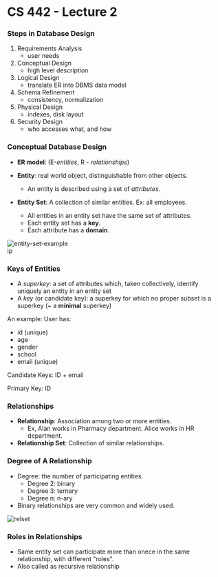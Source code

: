 # CS 442 - Lecture 2

### Steps in Database Design

1. Requirements Analysis
	* user needs
2. Conceptual Design
	* high level description
3. Logical Design
	* translate ER into DBMS data model
4. Schema Refinement
	* consistency, normalization
5. Physical Design
	* indexes, disk layout
6. Security Design
	* who accesses what, and how

### Conceptual Database Design
* **ER model**: (E-*entities*, R - *relationships*) 

* **Entity**: real world object, distinguishable from other objects.
	* An entity is described using a set of *attributes*.
* **Entity Set**: A collection of similar entities. Ex: all employees.
	* All entities in an entity set have the same set of attributes.
	* Each entity set has a **key**.
	* Each attribute has a **domain**.

![entity-set-example](https://images.duckduckgo.com/iu/?u=http%3A%2F%2Fwww.dmst.aueb.gr%2Fdds%2Fetech%2Fdb%2Fent.gif)ip


### Keys of Entities
* A *superkey*: a set of attributes which, taken collectively, identify uniquely an entity in an entity set
* A *key* (or candidate key): a superkey for which no proper subset is a superkey (~ a **minimal** superkey)


An example:
User has:

* id (unique)
* age
* gender
* school
* email (unique)

Candidate Keys: ID + email

Primary Key: ID


### Relationships
* **Relationship**: Association among two or more entities.
	* Ex, Alan works in Pharmacy department. Alice works in HR department.
* **Relationship Set**: Collection of similar relationships.

### Degree of A Relationship
* Degree: the number of participating entities.
	* Degree 2: binary
	* Degree 3: ternary
	* Degree n: n-ary
* Binary relationships are very common and widely used.

![relset](https://images.duckduckgo.com/iu/?u=http%3A%2F%2Fimage.slidesharecdn.com%2Fbpmcourse-1228730832862745-9%2F95%2Fbusiness-process-modeling-32-728.jpg)

### Roles in Relationships
* Same entity set can participate more than onece in the same relationship, with different "roles".
* Also called as recursive relationship

<style>

img {
	display: block;
  	margin-left: auto;
  	margin-right: auto;
}

</style>